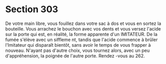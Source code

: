 # Section 303

De votre main libre, vous fouillez dans votre sac à dos et vous en sortez la bouteille.
Vous arrachez le bouchon avec vos dents et vous versez l'acide sur la porte qui est, en
réalité, la forme apparente d'un IMITATEUR. De la fumée s'élève avec un siffleme nt,
tandis que l'acide commence à brûler l'Imitateur qui disparaît bientôt, sans avoir le temps
de vous frapper à nouveau. N'ayant pas d'autre choix, vous tournez alors, avec un peu
d'appréhension, la poignée de l'autre porte. Rendez -vous au 262.